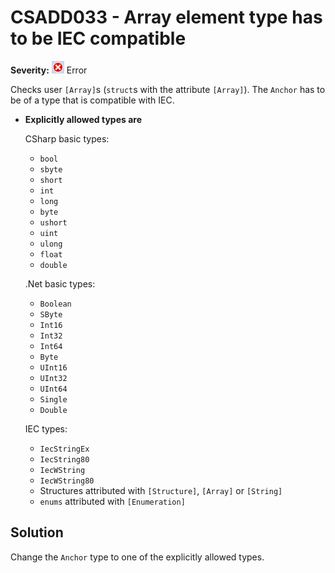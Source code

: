 # CSADD033 - Array element type has to be IEC compatible

**Severity:** ![Error](../images/Error.png) Error

Checks user `[Array]`s (`struct`s with the attribute `[Array]`).
The `Anchor` has to be of a type that is compatible with IEC.

* **Explicitly allowed types are**

  CSharp basic types:

  * `bool`
  * `sbyte`
  * `short`
  * `int`
  * `long`
  * `byte`
  * `ushort`
  * `uint`
  * `ulong`
  * `float`
  * `double`

  .Net basic types:

  * `Boolean`
  * `SByte`
  * `Int16`
  * `Int32`
  * `Int64`
  * `Byte`
  * `UInt16`
  * `UInt32`
  * `UInt64`
  * `Single`
  * `Double`

  IEC types:

  * `IecStringEx`
  * `IecString80`
  * `IecWString`
  * `IecWString80`
  * Structures attributed with `[Structure]`, `[Array]` or `[String]`
  * `enums` attributed with `[Enumeration]`

## Solution

Change the `Anchor` type to one of the explicitly allowed types.